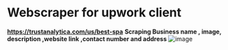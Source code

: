 # Webscraper for upwork client
**https://trustanalytica.com/us/best-spa**
**Scraping Business name , image, description ,website link ,contact number and address**
![image](https://github.com/mashhoor-ahdal/Webscraper/assets/101206478/4a5f6524-7228-49c4-b193-f04dac56380b)

